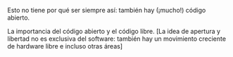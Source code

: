 Esto no tiene por qué ser siempre así: también hay (¡mucho!) código abierto.  


La importancia del código abierto y el código libre. [La idea de apertura y libertad no es exclusiva del software: también hay un movimiento creciente de hardware libre e incluso otras áreas]
